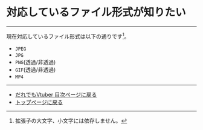 # 対応しているファイル形式が知りたい
---
現在対応しているファイル形式は以下の通りです[^1]。
+ `JPEG`
+ `JPG`
+ `PNG`(透過/非透過)
+ `GIF`(透過/非透過)
+ `MP4`

---
+ [だれでもVtuber 目次ページに戻る](index_vtuber2.md)
+ [トップページに戻る](index_top.md#falhong-cha)

[^1]: 拡張子の大文字、小文字には依存しません。
